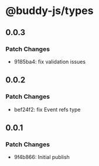 # @buddy-js/types

## 0.0.3

### Patch Changes

-   9185ba4: fix validation issues

## 0.0.2

### Patch Changes

-   bef24f2: fix Event refs type

## 0.0.1

### Patch Changes

-   9f4b866: Initial publish
